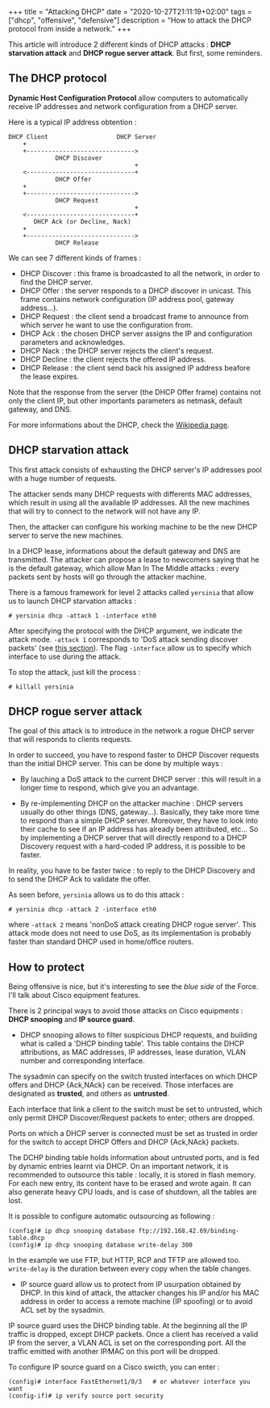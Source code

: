 +++
title = "Attacking DHCP"
date = "2020-10-27T21:11:19+02:00"
tags = ["dhcp", "offensive", "defensive"]
description = "How to attack the DHCP protocol from inside a network."
+++

This article will introduce 2 different kinds of DHCP attacks : **DHCP starvation attack** and **DHCP rogue server attack**. But first, some reminders.

## The DHCP protocol

**Dynamic Host Configuration Protocol** allow computers to automatically receive IP addresses and network configuration from a DHCP server.

Here is a typical IP address obtention :
```
DHCP Client                   DHCP Server
    +
    +------------------------------>
             DHCP Discover
                                   +
    <------------------------------+
             DHCP Offer
    +
    +------------------------------>
             DHCP Request
                                   +
    <------------------------------+
       DHCP Ack (or Decline, Nack)
    +
    +------------------------------>
             DHCP Release

```
We can see 7 different kinds of frames :

* DHCP Discover : this frame is broadcasted to all the network, in order to find the DHCP server.
* DHCP Offer : the server responds to a DHCP discover in unicast. This frame contains network configuration (IP address pool, gateway address...).
* DHCP Request : the client send a broadcast frame to announce from which server he want to use the configuration from.
* DHCP Ack : the chosen DHCP server assigns the IP and configuration parameters and acknowledges.
* DHCP Nack : the DHCP server rejects the client's request.
* DHCP Decline : the client rejects the offered IP address.
* DHCP Release : the client send back his assigned IP address beafore the lease expires.

Note that the response from the server (the DHCP Offer frame) contains not only the client IP, but other importants parameters as netmask, default gateway, and DNS.

For more informations about the DHCP, check the [Wikipedia page](https://en.wikipedia.org/wiki/Dynamic_Host_Configuration_Protocol).

## DHCP starvation attack

This first attack consists of exhausting the DHCP server's IP addresses pool with a huge number of requests.

The attacker sends many DHCP requests with differents MAC addresses, which result in using all the available IP addresses. All the new machines that will try to connect to the network will not have any IP.

Then, the attacker can configure his working machine to be the new DHCP server to serve the new machines.

In a DHCP lease, informations about the default gateway and DNS are transmitted. The attacker can propose a lease to newcomers saying that he is the default gateway, which allow Man In The Middle attacks : every packets sent by hosts will go through the attacker machine.

There is a famous framework for level 2 attacks called `yersinia` that allow us to launch DHCP starvation attacks :

```
# yersinia dhcp -attack 1 -interface eth0
```

After specifying the protocol with the DHCP argument, we indicate the attack mode. `-attack 1` corresponds to 'DoS attack sending discover packets' (see [this section](#the-dhcp-protocol)). The flag `-interface` allow us to specify which interface to use during the attack.

To stop the attack, just kill the process :

```
# killall yersinia
```

## DHCP rogue server attack

The goal of this attack is to introduce in the network a rogue DHCP server that will responds to clients requests.

In order to succeed, you have to respond faster to DHCP Discover requests than the initial DHCP server. This can be done by multiple ways :

* By lauching a DoS attack to the current DHCP server : this will result in a longer time to respond, which give you an advantage.

* By re-implementing DHCP on the attacker machine : DHCP servers usually do other things (DNS, gateway...). Basically, they take more time to respond than a simple DHCP server. Moreover, they have to look into their cache to see if an IP address has already been attributed, etc... So by implementing a DHCP server that will directly respond to a DHCP Discovery request with a hard-coded IP address, it is possible to be faster.

In reality, you have to be faster twice : to reply to the DHCP Discovery and to send the DHCP Ack to validate the offer.

As seen before, `yersinia` allows us to do this attack :

```
# yersinia dhcp -attack 2 -interface eth0
```

where `-attack 2` means 'nonDoS attack creating DHCP rogue server'. This attack mode does not need to use DoS, as its implementation is probably faster than standard DHCP used in home/office routers.

## How to protect

Being offensive is nice, but it's interesting to see the _blue side_ of the Force. I'll talk about Cisco equipment features.

There is 2 principal ways to avoid those attacks on Cisco equipments : **DHCP snooping** and **IP source guard**.

* DHCP snooping allows to filter suspicious DHCP requests, and building what is called a 'DHCP binding table'. This table contains the DHCP attributions, as MAC addresses, IP addresses, lease duration, VLAN number and corresponding interface.

The sysadmin can specify on the switch trusted interfaces on which DHCP offers and DHCP {Ack,NAck} can be received. Those interfaces are designated as **trusted**, and others as **untrusted**.

Each interface that link a client to the switch must be set to untrusted, which only permit DHCP Discover/Request packets to enter; others are dropped.

Ports on which a DHCP server is connected must be set as trusted in order for the switch to accept DHCP Offers and DHCP {Ack,NAck} packets.

The DCHP binding table holds information about untrusted ports, and is fed by dynamic entries learnt via DHCP. On an important network, it is recommended to outsource this table : locally, it is stored in flash memory. For each new entry, its content have to be erased and wrote again. It can also generate heavy CPU loads, and is case of shutdown, all the tables are lost.

It is possible to configure automatic outsourcing as following :

```
(config)# ip dhcp snooping database ftp://192.168.42.69/binding-table.dhcp
(config)# ip dhcp snooping database write-delay 300
```

In the example we use FTP, but HTTP, RCP and TFTP are allowed too. `write-delay` is the duration between every copy when the table changes.

* IP source guard allow us to protect from IP usurpation obtained by DHCP. In this kind of attack, the attacker changes his IP and/or his MAC address in order to access a remote machine (IP spoofing) or to avoid ACL set by the sysadmin.

IP source guard uses the DHCP binding table. At the beginning all the IP traffic is dropped, except DHCP packets. Once a client has received a valid IP from the server, a VLAN ACL is set on the corresponding port. All the traffic emitted with another IP∕MAC on this port will be dropped.

To configure IP source guard on a Cisco swicth, you can enter :

```
(config)# interface FastEthernet1/0/3   # or whatever interface you want
(config-if)# ip verify source port security
```